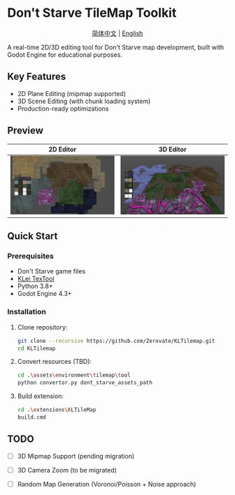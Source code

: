 # Don't Starve TileMap Toolkit

<div align="center">

[简体中文](../README.md) | [English](README_en.md)

</div>

A real-time 2D/3D editing tool for Don't Starve map development, built with Godot Engine for educational purposes.

## Key Features

- 2D Plane Editing (mipmap supported)
- 3D Scene Editing (with chunk loading system)
- Production-ready optimizations

## Preview

| 2D Editor | 3D Editor |
|-----------|-----------|
| ![TileMap2D](TileMap2D.jpg) | ![TileMap3D](TileMap3D.jpg) |

## Quick Start

### Prerequisites
- Don't Starve game files
- [KLei TexTool](https://github.com/handsomematt/dont-starve-tools.git)
- Python 3.8+
- Godot Engine 4.3+

### Installation
1. Clone repository:
   ```bash
   git clone --recursive https://github.com/Zerovate/KLTilemap.git
   cd KLTilemap
   ```
2. Convert resources (TBD):
    ```bash
    cd .\assets\environment\tilemap\tool
    python convertor.py dont_starve_assets_path
    ```
3. Build extension:
    ```bash
    cd .\extensions\KLTileMap
    build.cmd
    ```

## TODO
 - [ ] 3D Mipmap Support (pending migration)
 - [ ] 3D Camera Zoom (to be migrated)
 - [ ] Random Map Generation (Voronoi/Poisson + Noise approach)

